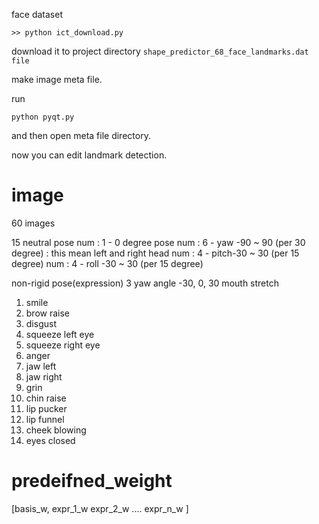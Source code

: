 



face dataset 
```
>> python ict_download.py
```



download it to project directory ```shape_predictor_68_face_landmarks.dat file```



make image meta file.


run 
```
python pyqt.py
```
and then 
open meta file directory.

now you can edit landmark detection.





# image 

60 images

15 neutral pose 
    num : 1 - 0 degree pose
    num : 6 - yaw -90 ~ 90 (per 30 degree) : this mean left and right head
    num : 4 - pitch-30 ~ 30 (per 15 degree)
    num : 4 - roll -30 ~ 30 (per 15 degree)

non-rigid pose(expression)
3 yaw angle -30, 0, 30
mouth stretch
1. smile
2. brow raise 
3. disgust 
4. squeeze left eye 
6. squeeze right eye 
7. anger
8. jaw left 
9. jaw right 
10. grin
11. chin raise
12. lip pucker
13. lip funnel
14. cheek blowing 
15. eyes closed


# predeifned_weight 
[basis_w, expr_1_w expr_2_w .... expr_n_w ]
